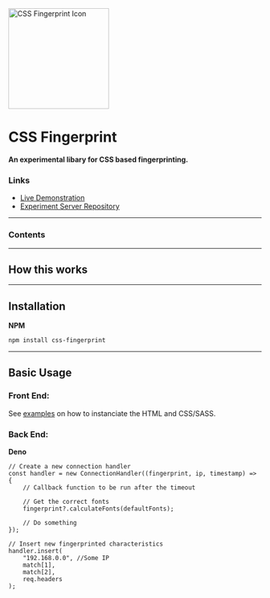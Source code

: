 <img src="https://external-content.duckduckgo.com/iu/?u=https%3A%2F%2Fmaxcdn.icons8.com%2FShare%2Ficon%2FLogos%2Fcss31600.png&f=1&nofb=1" title="CSS Fingerprint Icon" width="200" height="200" />

# CSS Fingerprint

**An experimental libary for CSS based fingerprinting.**

### **Links**

-   [Live Demonstration]()
-   [Experiment Server Repository](https://github.com/OliverBrotchie/CSS-Fingerprint)

---

### Contents

---

## How this works

---

## Installation

**NPM**

```bash
npm install css-fingerprint
```

---

## Basic Usage

### Front End:

See [examples](https://github.com/OliverBrotchie/CSS-Fingerprint/tree/main/examples) on how to instanciate the HTML and CSS/SASS.

### **Back End:**

**Deno**

```tsx
// Create a new connection handler
const handler = new ConnectionHandler((fingerprint, ip, timestamp) => {
    // Callback function to be run after the timeout

    // Get the correct fonts
    fingerprint?.calculateFonts(defaultFonts);

    // Do something
});

// Insert new fingerprinted characteristics
handler.insert(
    "192.168.0.0", //Some IP
    match[1],
    match[2],
    req.headers
);
```
